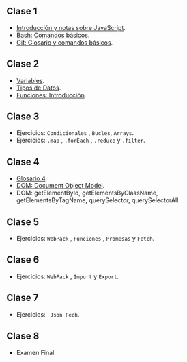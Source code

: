 ## Clase 1

- [Introducción y notas sobre JavaScript](./docs/notas-sobre-javascript.md).
- [Bash: Comandos básicos](./docs/bash.md).
- [Git: Glosario y comandos básicos](./docs/git.md).


## Clase 2


- [Variables](./docs/js-variables.md).
- [Tipos de Datos](./docs/js-tipos-de-datos.md).
- [Funciones: Introducción](./docs/js-funciones.md).


## Clase 3

- Ejercicios: `Condicionales` , `Bucles`,  `Arrays`.
- Ejercicios: `.map` , `.forEach` , `.reduce` y `.filter`.


## Clase 4

- [Glosario 4](./docs/glosario-4.md).
- [DOM: Document Object Model](./docs/js-dom.md).
- DOM: getElementById, getElementsByClassName, getElementsByTagName, querySelector, querySelectorAll.


## Clase 5

- Ejercicios: `WebPack` , `Funciones` , `Promesas` y `Fetch`.


## Clase 6

- Ejercicios: `WebPack` , `Import` y `Export`.


## Clase 7

- Ejercicios: ` Json Fech`.


## Clase 8

- Examen Final